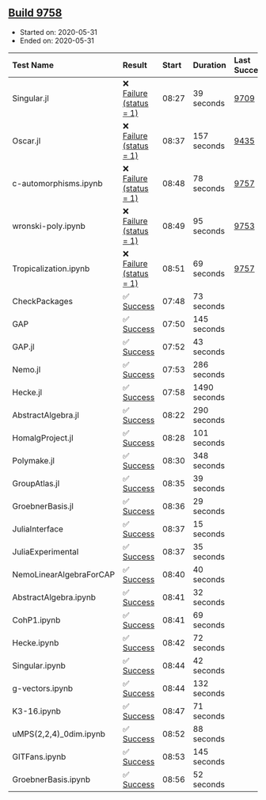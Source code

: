 ## [Build 9758](https://oscarci.mathematik.uni-kl.de/job/oscar/9758/)

* Started on: 2020-05-31
* Ended on: 2020-05-31

| Test Name    | Result | Start | Duration | Last Success | First Failure |
|:-------------|:-------|:------|:---------|:-------------|:--------------|
| Singular.jl | ❌ [Failure (status = 1)](https://oscarci.mathematik.uni-kl.de/job/oscar/9758/artifact/logs/build-9758/Singular.jl.log) | 08:27 | 39 seconds | [9709](https://oscarci.mathematik.uni-kl.de/job/oscar/9709/) | [9710](https://oscarci.mathematik.uni-kl.de/job/oscar/9710/) |
| Oscar.jl | ❌ [Failure (status = 1)](https://oscarci.mathematik.uni-kl.de/job/oscar/9758/artifact/logs/build-9758/Oscar.jl.log) | 08:37 | 157 seconds | [9435](https://oscarci.mathematik.uni-kl.de/job/oscar/9435/) | [9436](https://oscarci.mathematik.uni-kl.de/job/oscar/9436/) |
| c-automorphisms.ipynb | ❌ [Failure (status = 1)](https://oscarci.mathematik.uni-kl.de/job/oscar/9758/artifact/logs/build-9758/c-automorphisms.ipynb.log) | 08:48 | 78 seconds | [9757](https://oscarci.mathematik.uni-kl.de/job/oscar/9757/) | [9758](https://oscarci.mathematik.uni-kl.de/job/oscar/9758/) |
| wronski-poly.ipynb | ❌ [Failure (status = 1)](https://oscarci.mathematik.uni-kl.de/job/oscar/9758/artifact/logs/build-9758/wronski-poly.ipynb.log) | 08:49 | 95 seconds | [9753](https://oscarci.mathematik.uni-kl.de/job/oscar/9753/) | [9754](https://oscarci.mathematik.uni-kl.de/job/oscar/9754/) |
| Tropicalization.ipynb | ❌ [Failure (status = 1)](https://oscarci.mathematik.uni-kl.de/job/oscar/9758/artifact/logs/build-9758/Tropicalization.ipynb.log) | 08:51 | 69 seconds | [9757](https://oscarci.mathematik.uni-kl.de/job/oscar/9757/) | [9758](https://oscarci.mathematik.uni-kl.de/job/oscar/9758/) |
| CheckPackages | ✅ [Success](https://oscarci.mathematik.uni-kl.de/job/oscar/9758/artifact/logs/build-9758/CheckPackages.log) | 07:48 | 73 seconds |  |  |
| GAP | ✅ [Success](https://oscarci.mathematik.uni-kl.de/job/oscar/9758/artifact/logs/build-9758/GAP.log) | 07:50 | 145 seconds |  |  |
| GAP.jl | ✅ [Success](https://oscarci.mathematik.uni-kl.de/job/oscar/9758/artifact/logs/build-9758/GAP.jl.log) | 07:52 | 43 seconds |  |  |
| Nemo.jl | ✅ [Success](https://oscarci.mathematik.uni-kl.de/job/oscar/9758/artifact/logs/build-9758/Nemo.jl.log) | 07:53 | 286 seconds |  |  |
| Hecke.jl | ✅ [Success](https://oscarci.mathematik.uni-kl.de/job/oscar/9758/artifact/logs/build-9758/Hecke.jl.log) | 07:58 | 1490 seconds |  |  |
| AbstractAlgebra.jl | ✅ [Success](https://oscarci.mathematik.uni-kl.de/job/oscar/9758/artifact/logs/build-9758/AbstractAlgebra.jl.log) | 08:22 | 290 seconds |  |  |
| HomalgProject.jl | ✅ [Success](https://oscarci.mathematik.uni-kl.de/job/oscar/9758/artifact/logs/build-9758/HomalgProject.jl.log) | 08:28 | 101 seconds |  |  |
| Polymake.jl | ✅ [Success](https://oscarci.mathematik.uni-kl.de/job/oscar/9758/artifact/logs/build-9758/Polymake.jl.log) | 08:30 | 348 seconds |  |  |
| GroupAtlas.jl | ✅ [Success](https://oscarci.mathematik.uni-kl.de/job/oscar/9758/artifact/logs/build-9758/GroupAtlas.jl.log) | 08:35 | 39 seconds |  |  |
| GroebnerBasis.jl | ✅ [Success](https://oscarci.mathematik.uni-kl.de/job/oscar/9758/artifact/logs/build-9758/GroebnerBasis.jl.log) | 08:36 | 29 seconds |  |  |
| JuliaInterface | ✅ [Success](https://oscarci.mathematik.uni-kl.de/job/oscar/9758/artifact/logs/build-9758/JuliaInterface.log) | 08:37 | 15 seconds |  |  |
| JuliaExperimental | ✅ [Success](https://oscarci.mathematik.uni-kl.de/job/oscar/9758/artifact/logs/build-9758/JuliaExperimental.log) | 08:37 | 35 seconds |  |  |
| NemoLinearAlgebraForCAP | ✅ [Success](https://oscarci.mathematik.uni-kl.de/job/oscar/9758/artifact/logs/build-9758/NemoLinearAlgebraForCAP.log) | 08:40 | 40 seconds |  |  |
| AbstractAlgebra.ipynb | ✅ [Success](https://oscarci.mathematik.uni-kl.de/job/oscar/9758/artifact/logs/build-9758/AbstractAlgebra.ipynb.log) | 08:41 | 32 seconds |  |  |
| CohP1.ipynb | ✅ [Success](https://oscarci.mathematik.uni-kl.de/job/oscar/9758/artifact/logs/build-9758/CohP1.ipynb.log) | 08:41 | 69 seconds |  |  |
| Hecke.ipynb | ✅ [Success](https://oscarci.mathematik.uni-kl.de/job/oscar/9758/artifact/logs/build-9758/Hecke.ipynb.log) | 08:42 | 72 seconds |  |  |
| Singular.ipynb | ✅ [Success](https://oscarci.mathematik.uni-kl.de/job/oscar/9758/artifact/logs/build-9758/Singular.ipynb.log) | 08:44 | 42 seconds |  |  |
| g-vectors.ipynb | ✅ [Success](https://oscarci.mathematik.uni-kl.de/job/oscar/9758/artifact/logs/build-9758/g-vectors.ipynb.log) | 08:44 | 132 seconds |  |  |
| K3-16.ipynb | ✅ [Success](https://oscarci.mathematik.uni-kl.de/job/oscar/9758/artifact/logs/build-9758/K3-16.ipynb.log) | 08:47 | 71 seconds |  |  |
| uMPS(2,2,4)_0dim.ipynb | ✅ [Success](https://oscarci.mathematik.uni-kl.de/job/oscar/9758/artifact/logs/build-9758/uMPS-2-2-4-_0dim.ipynb.log) | 08:52 | 88 seconds |  |  |
| GITFans.ipynb | ✅ [Success](https://oscarci.mathematik.uni-kl.de/job/oscar/9758/artifact/logs/build-9758/GITFans.ipynb.log) | 08:53 | 145 seconds |  |  |
| GroebnerBasis.ipynb | ✅ [Success](https://oscarci.mathematik.uni-kl.de/job/oscar/9758/artifact/logs/build-9758/GroebnerBasis.ipynb.log) | 08:56 | 52 seconds |  |  |
